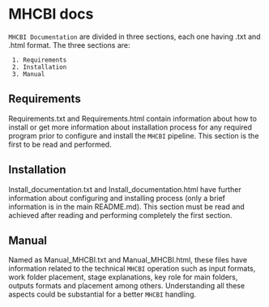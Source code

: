 # MHCBI docs

`MHCBI Documentation` are divided in three sections, each one having .txt and .html format. The three sections are:

     1. Requirements
     2. Installation
     3. Manual
    
## Requirements

Requirements.txt and Requirements.html contain information about how to install or get more information about installation process for any required program 
prior to configure and install the `MHCBI` pipeline. This section is the first to be read and performed.

## Installation

Install_documentation.txt and Install_documentation.html have further information about configuring and installing process 
(only a brief information is in the main README.md). This section must be read and achieved after reading and performing completely the first section.

## Manual

Named as Manual_MHCBI.txt and Manual_MHCBI.html, these files have information related to the technical `MHCBI` operation such as input formats, 
work folder placement, stage explanations, key role for main folders, outputs formats and placement among others. Understanding all these aspects
could be substantial for a better `MHCBI` handling. 
